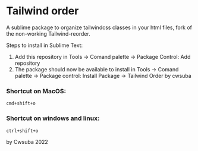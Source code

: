 # Tailwind order

A sublime package to organize tailwindcss classes in your html files, fork of the non-working Tailwind-reorder.

Steps to install in Sublime Text:

1) Add this repository in Tools -> Comand palette -> Package Control: Add repository
2) The package should now be available to install in Tools -> Comand palette -> Package control: Install Package -> Tailwind Order by cwsuba

### Shortcut on MacOS:
``` cmd+shift+o ```
### Shortcut on windows and linux:
``` ctrl+shift+o ```

by Cwsuba 2022
